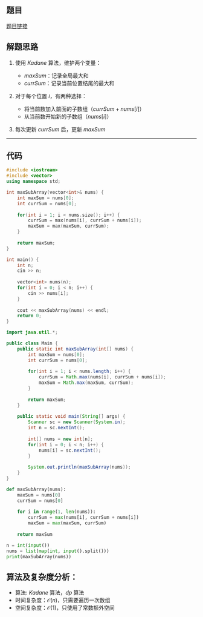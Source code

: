 ## 题目
[题目链接](https://www.nowcoder.com/practice/1718131e719746e9a56fb29c40cc8f95?tpId=308&tqId=2225856&sourceUrl=/exam/oj&channenl=wgithub&fromPut=wgithub)

## 解题思路



1. 使用 $Kadane$ 算法，维护两个变量：
   - $maxSum$：记录全局最大和
   - $currSum$：记录当前位置结尾的最大和

2. 对于每个位置 $i$，有两种选择：
   - 将当前数加入前面的子数组（$currSum + nums[i]$）
   - 从当前数开始新的子数组（$nums[i]$）

3. 每次更新 $currSum$ 后，更新 $maxSum$
---
## 代码
```cpp []
#include <iostream>
#include <vector>
using namespace std;

int maxSubArray(vector<int>& nums) {
    int maxSum = nums[0];
    int currSum = nums[0];
    
    for(int i = 1; i < nums.size(); i++) {
        currSum = max(nums[i], currSum + nums[i]);
        maxSum = max(maxSum, currSum);
    }
    
    return maxSum;
}

int main() {
    int n;
    cin >> n;
    
    vector<int> nums(n);
    for(int i = 0; i < n; i++) {
        cin >> nums[i];
    }
    
    cout << maxSubArray(nums) << endl;
    return 0;
}
```

```java []
import java.util.*;

public class Main {
    public static int maxSubArray(int[] nums) {
        int maxSum = nums[0];
        int currSum = nums[0];
        
        for(int i = 1; i < nums.length; i++) {
            currSum = Math.max(nums[i], currSum + nums[i]);
            maxSum = Math.max(maxSum, currSum);
        }
        
        return maxSum;
    }
    
    public static void main(String[] args) {
        Scanner sc = new Scanner(System.in);
        int n = sc.nextInt();
        
        int[] nums = new int[n];
        for(int i = 0; i < n; i++) {
            nums[i] = sc.nextInt();
        }
        
        System.out.println(maxSubArray(nums));
    }
}
```

```python []
def maxSubArray(nums):
    maxSum = nums[0]
    currSum = nums[0]
    
    for i in range(1, len(nums)):
        currSum = max(nums[i], currSum + nums[i])
        maxSum = max(maxSum, currSum)
    
    return maxSum

n = int(input())
nums = list(map(int, input().split()))
print(maxSubArray(nums))
```


## 算法及复杂度分析：
- 算法: $Kadane$ 算法，$dp$ 算法
- 时间复杂度：$\mathcal{O}(n)$，只需要遍历一次数组
- 空间复杂度：$\mathcal{O}(1)$，只使用了常数额外空间

